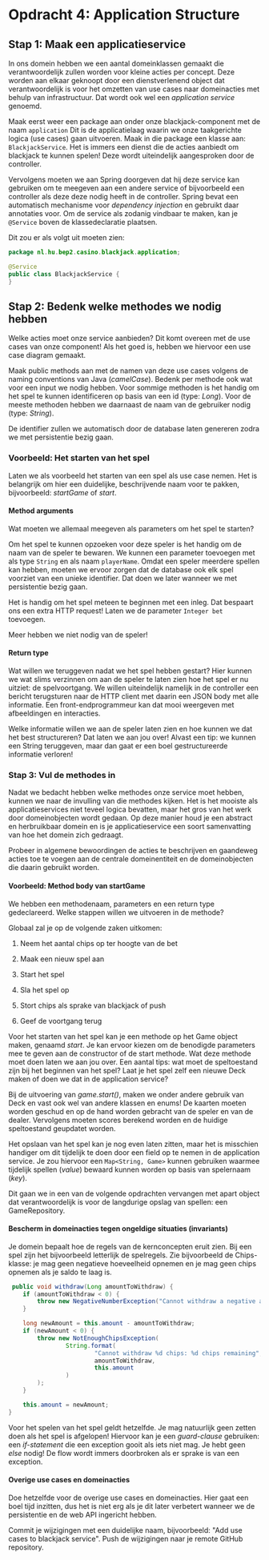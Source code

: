 # Opdracht 4: Application Structure

## Stap 1: Maak een applicatieservice

In ons domein hebben we een aantal domeinklassen gemaakt die
verantwoordelijk zullen worden voor kleine acties per concept. Deze
worden aan elkaar geknoopt door een dienstverlenend object dat
verantwoordelijk is voor het omzetten van use cases naar domeinacties
met behulp van infrastructuur. Dat wordt ook wel een *application
service* genoemd.

Maak eerst weer een package aan onder onze blackjack-component met de
naam `application` Dit is de applicatielaag waarin we onze taakgerichte
logica (use cases) gaan uitvoeren. Maak in die package een klasse aan:
`BlackjackService`. Het is immers een dienst die de acties aanbiedt om
blackjack te kunnen spelen! Deze wordt uiteindelijk aangesproken door de
controller.

Vervolgens moeten we aan Spring doorgeven dat hij deze service kan
gebruiken om te meegeven aan een andere service of bijvoorbeeld een
controller als deze deze nodig heeft in de controller. Spring bevat een
automatisch mechanisme voor *dependency injection* en gebruikt daar
annotaties voor. Om de service als zodanig vindbaar te maken, kan je
`@Service` boven de klassedeclaratie plaatsen.

Dit zou er als volgt uit moeten zien:

``` java
package nl.hu.bep2.casino.blackjack.application;

@Service
public class BlackjackService {
}
```

## Stap 2: Bedenk welke methodes we nodig hebben

Welke acties moet onze service aanbieden? Dit komt overeen met de use
cases van onze component! Als het goed is, hebben we hiervoor een use
case diagram gemaakt.

Maak public methods aan met de namen van deze use cases volgens de
naming conventions van Java (*camelCase*). Bedenk per methode ook wat
voor een input we nodig hebben. Voor sommige methoden is het handig om
het spel te kunnen identificeren op basis van een id (type: *Long*).
Voor de meeste methoden hebben we daarnaast de naam van de gebruiker
nodig (type: *String*).

De identifier zullen we automatisch door de database laten genereren
zodra we met persistentie bezig gaan.

### Voorbeeld: Het starten van het spel

Laten we als voorbeeld het starten van een spel als use case nemen. Het
is belangrijk om hier een duidelijke, beschrijvende naam voor te pakken,
bijvoorbeeld: *startGame* of *start*.

#### Method arguments

Wat moeten we allemaal meegeven als parameters om het spel te starten?

Om het spel te kunnen opzoeken voor deze speler is het handig om de naam
van de speler te bewaren. We kunnen een parameter toevoegen met als type
`String` en als naam `playerName`. Omdat een speler meerdere spellen kan
hebben, moeten we ervoor zorgen dat de database ook elk spel voorziet
van een unieke identifier. Dat doen we later wanneer we met persistentie
bezig gaan.

Het is handig om het spel meteen te beginnen met een inleg. Dat bespaart
ons een extra HTTP request! Laten we de parameter `Integer bet`
toevoegen.

Meer hebben we niet nodig van de speler!

#### Return type

Wat willen we teruggeven nadat we het spel hebben gestart? Hier kunnen
we wat slims verzinnen om aan de speler te laten zien hoe het spel er nu
uitziet: de spelvoortgang. We willen uiteindelijk namelijk in de
controller een bericht terugsturen naar de HTTP client met daarin een
JSON body met alle informatie. Een front-endprogrammeur kan dat mooi
weergeven met afbeeldingen en interacties.

Welke informatie willen we aan de speler laten zien en hoe kunnen we dat
het best structureren? Dat laten we aan jou over! Alvast een tip: we
kunnen een String teruggeven, maar dan gaat er een boel gestructureerde
informatie verloren!

### Stap 3: Vul de methodes in

Nadat we bedacht hebben welke methodes onze service moet hebben, kunnen
we naar de invulling van die methodes kijken. Het is het mooiste als
applicatieservices niet teveel logica bevatten, maar het gros van het
werk door domeinobjecten wordt gedaan. Op deze manier houd je een
abstract en herbruikbaar domein en is je applicatieservice een soort
samenvatting van hoe het domein zich gedraagt.

Probeer in algemene bewoordingen de acties te beschrijven en gaandeweg
acties toe te voegen aan de centrale domeinentiteit en de domeinobjecten
die daarin gebruikt worden.

#### Voorbeeld: Method body van startGame

We hebben een methodenaam, parameters en een return type gedeclareerd.
Welke stappen willen we uitvoeren in de methode?

Globaal zal je op de volgende zaken uitkomen:

1.  Neem het aantal chips op ter hoogte van de bet

2.  Maak een nieuw spel aan

3.  Start het spel

4.  Sla het spel op

5.  Stort chips als sprake van blackjack of push

6.  Geef de voortgang terug

Voor het starten van het spel kan je een methode op het Game object
maken, genaamd *start*. Je kan ervoor kiezen om de benodigde parameters
mee te geven aan de constructor of de start methode. Wat deze methode
moet doen laten we aan jou over. Een aantal tips: wat moet de
speltoestand zijn bij het beginnen van het spel? Laat je het spel zelf
een nieuwe Deck maken of doen we dat in de application service?

Bij de uitvoering van *game.start()*, maken we onder andere gebruik van
Deck en vast ook wel van andere klassen en enums! De kaarten moeten
worden geschud en op de hand worden gebracht van de speler en van de
dealer. Vervolgens moeten scores berekend worden en de huidige
speltoestand geupdatet worden.

Het opslaan van het spel kan je nog even laten zitten, maar het is
misschien handiger om dit tijdelijk te doen door een field op te nemen
in de application service. Je zou hiervoor een `Map<String, Game>`
kunnen gebruiken waarmee tijdelijk spellen (*value*) bewaard kunnen
worden op basis van spelernaam (*key*).

Dit gaan we in een van de volgende opdrachten vervangen met apart object
dat verantwoordelijk is voor de langdurige opslag van spellen: een
GameRepository.

#### Bescherm in domeinacties tegen ongeldige situaties (invariants)

Je domein bepaalt hoe de regels van de kernconcepten eruit zien. Bij een
spel zijn het bijvoorbeeld letterlijk de spelregels. Zie bijvoorbeeld de
Chips-klasse: je mag geen negatieve hoeveelheid opnemen en je mag geen
chips opnemen als je saldo te laag is.

``` java
 public void withdraw(Long amountToWithdraw) {
    if (amountToWithdraw < 0) {
        throw new NegativeNumberException("Cannot withdraw a negative amount: " + amountToWithdraw);
    }

    long newAmount = this.amount - amountToWithdraw;
    if (newAmount < 0) {
        throw new NotEnoughChipsException(
                String.format(
                        "Cannot withdraw %d chips: %d chips remaining",
                        amountToWithdraw,
                        this.amount
                )
        );
    }

    this.amount = newAmount;
}    
```

Voor het spelen van het spel geldt hetzelfde. Je mag natuurlijk geen
zetten doen als het spel is afgelopen! Hiervoor kan je een
*guard-clause* gebruiken: een *if-statement* die een exception gooit als
iets niet mag. Je hebt geen *else* nodig! De flow wordt immers
doorbroken als er sprake is van een exception.

#### Overige use cases en domeinacties

Doe hetzelfde voor de overige use cases en domeinacties. Hier gaat een
boel tijd inzitten, dus het is niet erg als je dit later verbetert
wanneer we de persistentie en de web API ingericht hebben.

Commit je wijzigingen met een duidelijke naam, bijvoorbeeld: \"Add use
cases to blackjack service\". Push de wijzigingen naar je remote GitHub
repository.
